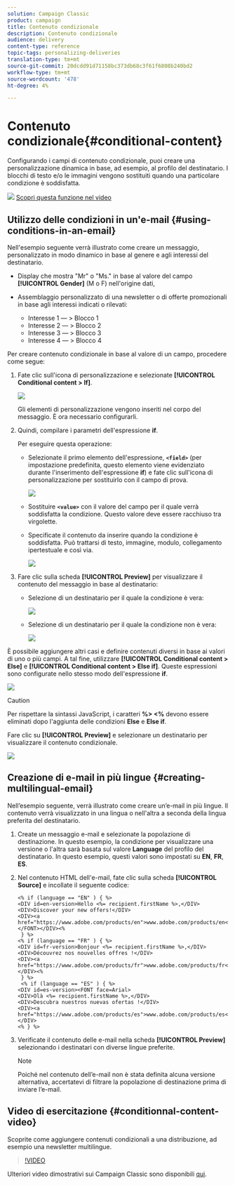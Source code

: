 ```yaml
---
solution: Campaign Classic
product: campaign
title: Contenuto condizionale
description: Contenuto condizionale
audience: delivery
content-type: reference
topic-tags: personalizing-deliveries
translation-type: tm+mt
source-git-commit: 20dcdd91d71158bc373db68c3f61f6808b240bd2
workflow-type: tm+mt
source-wordcount: '478'
ht-degree: 4%

---
```



# Contenuto condizionale{#conditional-content}

Configurando i campi di contenuto condizionale, puoi creare una personalizzazione dinamica in base, ad esempio, al profilo del destinatario. I blocchi di testo e/o le immagini vengono sostituiti quando una particolare condizione è soddisfatta.

![](assets/do-not-localize/how-to-video.png) [Scopri questa funzione nel video](#conditionnal-content-video)


## Utilizzo delle condizioni in un&#39;e-mail {#using-conditions-in-an-email}

Nell&#39;esempio seguente verrà illustrato come creare un messaggio, personalizzato in modo dinamico in base al genere e agli interessi del destinatario.

* Display che mostra &quot;Mr&quot; o &quot;Ms.&quot; in base al valore del campo **[!UICONTROL Gender]** (M o F) nell&#39;origine dati,
* Assemblaggio personalizzato di una newsletter o di offerte promozionali in base agli interessi indicati o rilevati:

   * Interesse 1 — > Blocco 1
   * Interesse 2 — > Blocco 2
   * Interesse 3 — > Blocco 3
   * Interesse 4 — > Blocco 4

Per creare contenuto condizionale in base al valore di un campo, procedere come segue:

1. Fate clic sull&#39;icona di personalizzazione e selezionate **[!UICONTROL Conditional content > If]**.

   ![](assets/s_ncs_user_conditional_content02.png)

   Gli elementi di personalizzazione vengono inseriti nel corpo del messaggio. È ora necessario configurarli.

1. Quindi, compilare i parametri dell&#39;espressione **if**.

   Per eseguire questa operazione:

   * Selezionate il primo elemento dell&#39;espressione, **`<field>`** (per impostazione predefinita, questo elemento viene evidenziato durante l&#39;inserimento dell&#39;espressione **if**) e fate clic sull&#39;icona di personalizzazione per sostituirlo con il campo di prova.

      ![](assets/s_ncs_user_conditional_content03.png)

   * Sostituire **`<value>`** con il valore del campo per il quale verrà soddisfatta la condizione. Questo valore deve essere racchiuso tra virgolette.
   * Specificate il contenuto da inserire quando la condizione è soddisfatta. Può trattarsi di testo, immagine, modulo, collegamento ipertestuale e così via.

      ![](assets/s_ncs_user_conditional_content04.png)

1. Fare clic sulla scheda **[!UICONTROL Preview]** per visualizzare il contenuto del messaggio in base al destinatario:

   * Selezione di un destinatario per il quale la condizione è vera:

      ![](assets/s_ncs_user_conditional_content05.png)

   * Selezione di un destinatario per il quale la condizione non è vera:

      ![](assets/s_ncs_user_conditional_content06.png)

È possibile aggiungere altri casi e definire contenuti diversi in base ai valori di uno o più campi. A tal fine, utilizzare **[!UICONTROL Conditional content > Else]** e **[!UICONTROL Conditional content > Else if]**. Queste espressioni sono configurate nello stesso modo dell&#39;espressione **if**.

![](assets/s_ncs_user_conditional_content07.png)

>[!CAUTION]
>
>Per rispettare la sintassi JavaScript, i caratteri **%> &lt;%** devono essere eliminati dopo l&#39;aggiunta delle condizioni **Else** e **Else if**.

Fare clic su **[!UICONTROL Preview]** e selezionare un destinatario per visualizzare il contenuto condizionale.

![](assets/s_ncs_user_conditional_content08.png)

## Creazione di e-mail in più lingue {#creating-multilingual-email}

Nell’esempio seguente, verrà illustrato come creare un’e-mail in più lingue. Il contenuto verrà visualizzato in una lingua o nell&#39;altra a seconda della lingua preferita del destinatario.

1. Create un messaggio e-mail e selezionate la popolazione di destinazione. In questo esempio, la condizione per visualizzare una versione o l&#39;altra sarà basata sul valore **Language** del profilo del destinatario. In questo esempio, questi valori sono impostati su **EN**, **FR**, **ES**.
1. Nel contenuto HTML dell&#39;e-mail, fate clic sulla scheda **[!UICONTROL Source]** e incollate il seguente codice:

   ```
   <% if (language == "EN" ) { %>
   <DIV id=en-version>Hello <%= recipient.firstName %>,</DIV>
   <DIV>Discover your new offers!</DIV>
   <DIV><a href="https://www.adobe.com/products/en">www.adobe.com/products/en</A></FONT></DIV><%
    } %>
   <% if (language == "FR" ) { %>
   <DIV id=fr-version>Bonjour <%= recipient.firstName %>,</DIV>
   <DIV>Découvrez nos nouvelles offres !</DIV>
   <DIV><a href="https://www.adobe.com/products/fr">www.adobe.com/products/fr</A></DIV><%
    } %>
    <% if (language == "ES" ) { %>
   <DIV id=es-version><FONT face=Arial>
   <DIV>Olà <%= recipient.firstName %>,</DIV>
   <DIV>Descubra nuestros nuevas ofertas !</DIV>
   <DIV><a href="https://www.adobe.com/products/es">www.adobe.com/products/es</A></DIV>
   <% } %>
   ```

1. Verificate il contenuto delle e-mail nella scheda **[!UICONTROL Preview]** selezionando i destinatari con diverse lingue preferite.

   >[!NOTE]
   >
   >Poiché nel contenuto dell’e-mail non è stata definita alcuna versione alternativa, accertatevi di filtrare la popolazione di destinazione prima di inviare l’e-mail.

## Video di esercitazione {#conditionnal-content-video}

Scoprite come aggiungere contenuti condizionali a una distribuzione, ad esempio una newsletter multilingue.

>[!VIDEO](https://video.tv.adobe.com/v/24926?quality=12)

Ulteriori video dimostrativi sui Campaign Classic sono disponibili [qui](https://experienceleague.adobe.com/docs/campaign-classic-learn/tutorials/overview.html?lang=it).
